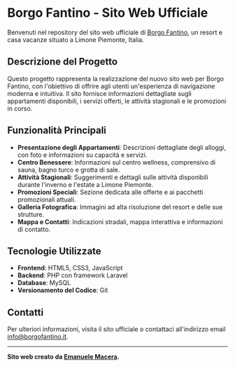 # Borgo Fantino - Sito Web Ufficiale

Benvenuti nel repository del sito web ufficiale di [Borgo Fantino](https://www.borgofantino.it/), un resort e casa vacanze situato a Limone Piemonte, Italia.

## Descrizione del Progetto

Questo progetto rappresenta la realizzazione del nuovo sito web per Borgo Fantino, con l'obiettivo di offrire agli utenti un'esperienza di navigazione moderna e intuitiva. Il sito fornisce informazioni dettagliate sugli appartamenti disponibili, i servizi offerti, le attività stagionali e le promozioni in corso.

## Funzionalità Principali

- **Presentazione degli Appartamenti**: Descrizioni dettagliate degli alloggi, con foto e informazioni su capacità e servizi.
- **Centro Benessere**: Informazioni sul centro wellness, comprensivo di sauna, bagno turco e grotta di sale.
- **Attività Stagionali**: Suggerimenti e dettagli sulle attività disponibili durante l'inverno e l'estate a Limone Piemonte.
- **Promozioni Speciali**: Sezione dedicata alle offerte e ai pacchetti promozionali attuali.
- **Galleria Fotografica**: Immagini ad alta risoluzione del resort e delle sue strutture.
- **Mappa e Contatti**: Indicazioni stradali, mappa interattiva e informazioni di contatto.

## Tecnologie Utilizzate

- **Frontend**: HTML5, CSS3, JavaScript
- **Backend**: PHP con framework Laravel
- **Database**: MySQL
- **Versionamento del Codice**: Git

## Contatti
Per ulteriori informazioni, visita il sito ufficiale o contattaci all'indirizzo email info@borgofantino.it.

---

**Sito web creato da [Emanuele Macera](https://emanuelemacera.com/).**

